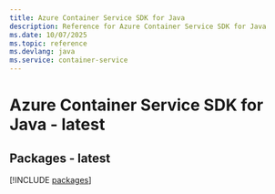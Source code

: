 ```yaml
---
title: Azure Container Service SDK for Java
description: Reference for Azure Container Service SDK for Java
ms.date: 10/07/2025
ms.topic: reference
ms.devlang: java
ms.service: container-service
---
```

# Azure Container Service SDK for Java - latest
## Packages - latest
[!INCLUDE [packages](container-service-index.md)]